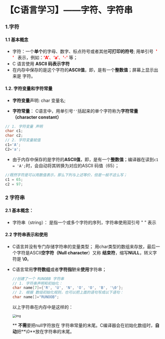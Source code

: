 # 【C语言学习】——字符、字符串



### 1.字符

#### 1.1 基本概念

- 字符：一个**单个**的字母、数字、标点符号或者其他**可打印的符号**; 用单引号<font color=red>  **' '**  </font> 表示，例如：<font color=red>**‘**A**’**、**‘**a**’**、**'**-**'**    </font>等；
- C 语言使用 **ASCII 码表示字符**
-  在内存中保存的是这个字符的**ASCII值**，即，是有一个**整数值**；屏幕上显示出来是 字符。

#### 1.2. 字符变量和字符常量

- **字符变量**声明:   char 变量名;

- **字符常量**： C语言中，用单引号`''`括起来的单个字符称为**字符常量（character constant）**

```c++
// 1. 字符变量 声明  
char c1;
char c2;
// 2. 字符变量赋值
c1='A';
C2='a';
```

- 由于内存中保存的是字符的**ASCII值**，即，是有一个**整数值**；编译器在读到`c1 = 'A';`时，会自动将其转换为对应的ASCII 码值（65）；

```c++
//既然字符是可以用数值表示，那么下列与上述等价，但是一般不这么写；
c1 = 65;
c2 = 97;
```

### 2 字符串

#### 2.1 基本概念：

- 字符串（string）： 是指一个或多个字符的序列，字符串使用双引号 " " 表示

#### 2.2 字符串表示和使用

- C语言并没有专门存储字符串的变量类型；
  用char类型的数组来存放，最后一个字符是ASCII**空字符（Null character**）又称 **结束符**，缩写**NULL**，转义字符是 **\0**。

- C语言常用**字符数组**或者**字符指针**来**使用**字符串；

  ```c++
  //创建了一个 RUNOBB 字符串
  // 1. 字符串声明和初始化：  
  char name[7]={'R', 'U', 'N', 'O', 'O', 'B', '\0'};
  // 2. 根据 数组初始化规则，也可以把上面的语句写成以下语句：
  char name[]="RUNOOB";
  ```

  以上字符串在内存中是这样的：

  <img src="D:\OfficeSpace\MarkdownNotes\cstudy\af5c78c9256a7a7ae9642a2961aaf323.png" alt="img" style="zoom:67%;" />

  

  ** **不需**要把null字符放在 字符串常量的末尾。C编译器会在初始化数组时，**自动**把**\0**放在字符串的末尾。